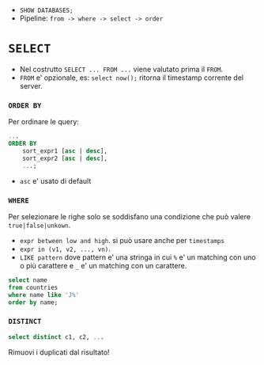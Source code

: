 * `SHOW DATABASES;`
* Pipeline: `from -> where -> select -> order`

# `SELECT`
* Nel costrutto `SELECT ... FROM ...` viene valutato prima il `FROM`.
* `FROM` e' opzionale, es: `select now();` ritorna il timestamp corrente del server.

### `ORDER BY`
Per ordinare le query:
```sql
...
ORDER BY
	sort_expr1 [asc | desc],
	sort_expr2 [asc | desc],
	...;
```
* `asc` e' usato di default

### `WHERE`
Per selezionare le righe solo se soddisfano una condizione che può valere `true|false|unkown`.
* `expr between low and high`. si può usare anche per `timestamps`
* `expr in (v1, v2, ..., vn)`.
* `LIKE pattern` dove pattern e' una stringa in cui `%` e' un matching con uno o più carattere e `_` e' un matching con un carattere.

```sql
select name 
from countries 
where name like 'J%'
order by name;
```

### `DISTINCT`
```sql
select distinct c1, c2, ...
```
Rimuovi i duplicati dal risultato!